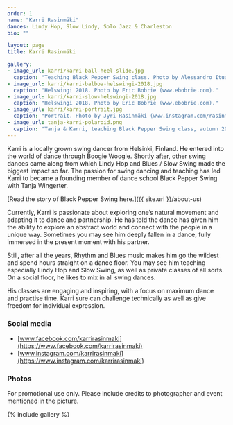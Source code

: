 ```yaml
---
order: 1
name: "Karri Rasinmäki"
dances: Lindy Hop, Slow Lindy, Solo Jazz & Charleston
bio: ""

layout: page
title: Karri Rasinmäki

gallery:
- image_url: karri/karri-ball-heel-slide.jpg
  caption: "Teaching Black Pepper Swing class. Photo by Alessandro Ituarte (www.alessandroituarte.com)."
- image_url: karri/karri-balboa-helswingi-2018.jpg
  caption: "Helswingi 2018. Photo by Eric Bobrie (www.ebobrie.com)."
- image_url: karri/karri-slow-helswingi-2018.jpg
  caption: "Helswingi 2018. Photo by Eric Bobrie (www.ebobrie.com)."
- image_url: karri/karri-portrait.jpg
  caption: "Portrait. Photo by Jyri Rasinmäki (www.instagram.com/rasinmaki)."
- image_url: tanja-karri-polaroid.png
  caption: "Tanja & Karri, teaching Black Pepper Swing class, autumn 2018. Photo by Adrian Ehrlich (adrianehrlich.com)."
---
```


Karri is a locally grown swing dancer from Helsinki, Finland. He entered into the world of dance through Boogie Woogie. Shortly after, other swing dances came along from which Lindy Hop and Blues / Slow Swing made the biggest impact so far. The passion for swing dancing and teaching has led Karri to became a founding member of dance school Black Pepper Swing with Tanja Wingerter.

[Read the story of Black Pepper Swing here.]({{ site.url }}/about-us)

Currently, Karri is passionate about exploring one’s natural movement and adapting it to dance and partnership. He has told the dance has given him the ability to explore an abstract world and connect with the people in a unique way. Sometimes you may see him deeply fallen in a dance, fully immersed in the present moment with his partner.

Still, after all the years, Rhythm and Blues music makes him go the wildest and spend hours straight on a dance floor. You may see him teaching especially Lindy Hop and Slow Swing, as well as private classes of all sorts. On a social floor, he likes to mix in all swing dances.

His classes are engaging and inspiring, with a focus on maximum dance and practise time. Karri sure can challenge technically as well as give freedom for individual expression.

### Social media

- [www.facebook.com/karrirasinmaki](https://www.facebook.com/karrirasinmaki)
- [www.instagram.com/karrirasinmaki](https://www.instagram.com/karrirasinmaki)

### Photos

For promotional use only. Please include credits to photographer and event mentioned in the picture.

{% include gallery %}
